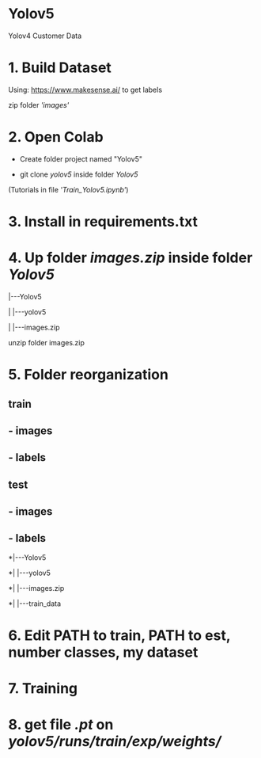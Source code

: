 # Yolov5
Yolov4 Customer Data

# 1. Build Dataset
Using: https://www.makesense.ai/ to get labels

zip folder *'images'*
# 2. Open Colab
- Create folder project named "Yolov5"

- git clone *yolov5* inside folder *Yolov5*

(Tutorials in file *'Train_Yolov5.ipynb'*)

# 3. Install in requirements.txt
# 4. Up folder *images.zip* inside folder *Yolov5*
|---Yolov5

|   |---yolov5

|   |---images.zip

unzip folder images.zip

# 5. Folder reorganization

## train
##   - images
##    - labels
## test
##    - images
##    - labels

*|---Yolov5

*|   |---yolov5

*|   |---images.zip

*|   |---train_data

# 6. Edit PATH to train, PATH to est, number classes, my dataset
# 7. Training
# 8. get file *.pt* on *yolov5/runs/train/exp/weights/*
